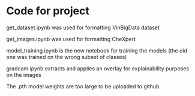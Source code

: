 # Code for project

get_dataset.ipynb was used for formatting VinBigData dataset

get_images.ipynb was used for formatting CheXpert

model_training.ipynb is the new notebook for training the models (the old one was trained on the wrong subset of classes)

gradcam.ipynb extracts and applies an overlay for explainability purposes on the images

The .pth model weights are too large to be uploaded to github.
